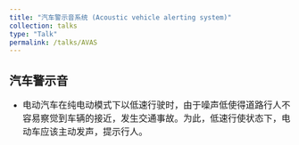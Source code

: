 ```yaml
---
title: "汽车警示音系统 (Acoustic vehicle alerting system)"
collection: talks
type: "Talk"
permalink: /talks/AVAS
---
```


## 汽车警示音 
- <font size=3> 电动汽车在纯电动模式下以低速行驶时，由于噪声低使得道路行人不容易察觉到车辆的接近，发生交通事故。为此，低速行使状态下，电动车应该主动发声，提示行人。</font>  

